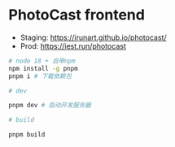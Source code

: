 # PhotoCast frontend

- Staging: https://irunart.github.io/photocast/
- Prod: https://iest.run/photocast

```bash
# node 18 + 自带npm
npm install -g pnpm
pnpm i # 下载依赖包

# dev

pnpm dev # 启动开发服务器

# build

pnpm build


```

